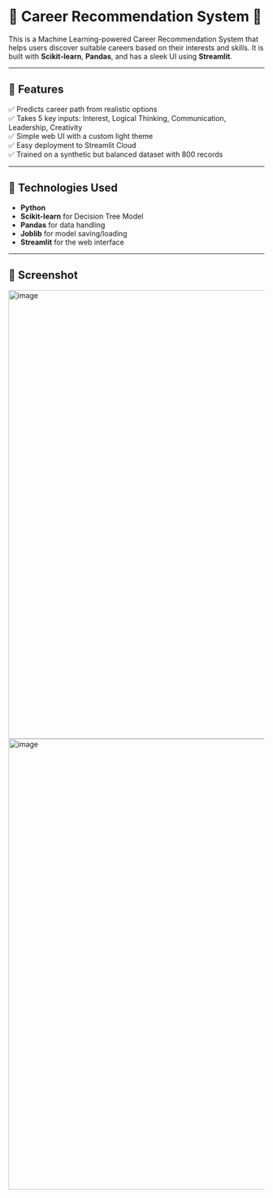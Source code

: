 # 💼 Career Recommendation System 🎯

This is a Machine Learning-powered Career Recommendation System that helps users discover suitable careers based on their interests and skills. It is built with **Scikit-learn**, **Pandas**, and has a sleek UI using **Streamlit**.

---

## 📌 Features

✅ Predicts career path from  realistic options  
✅ Takes 5 key inputs: Interest, Logical Thinking, Communication, Leadership, Creativity  
✅ Simple web UI with a custom light theme  
✅ Easy deployment to Streamlit Cloud  
✅ Trained on a synthetic but balanced dataset with 800 records

---

## 🧠 Technologies Used

- **Python**
- **Scikit-learn** for Decision Tree Model
- **Pandas** for data handling
- **Joblib** for model saving/loading
- **Streamlit** for the web interface

---
## 🎥 Screenshot
<img width="1907" height="884" alt="image" src="https://github.com/user-attachments/assets/56a9e7cc-4b99-458f-ab8b-7180dc11c542" />

<img width="1904" height="888" alt="image" src="https://github.com/user-attachments/assets/f22eb1b3-ad02-46b8-ae96-dc40b1863f30" />


